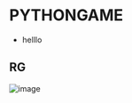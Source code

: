 # PYTHONGAME

- helllo

## RG

![image]([files://C:/Users/jzhang/Desktop/Isolated.png](https://external-content.duckduckgo.com/iu/?u=https%3A%2F%2Ftse1.mm.bing.net%2Fth%3Fid%3DOIP.G-7GRGS96Xrp4tkYLjZ6DAHaNK%26pid%3DApi&f=1&ipt=cf7cdcd989c092ba2c50e92530c9f4d4ada0039ad0899a54f4a96ad9a6a1ced0&ipo=images)https://external-content.duckduckgo.com/iu/?u=https%3A%2F%2Ftse1.mm.bing.net%2Fth%3Fid%3DOIP.G-7GRGS96Xrp4tkYLjZ6DAHaNK%26pid%3DApi&f=1&ipt=cf7cdcd989c092ba2c50e92530c9f4d4ada0039ad0899a54f4a96ad9a6a1ced0&ipo=images)
